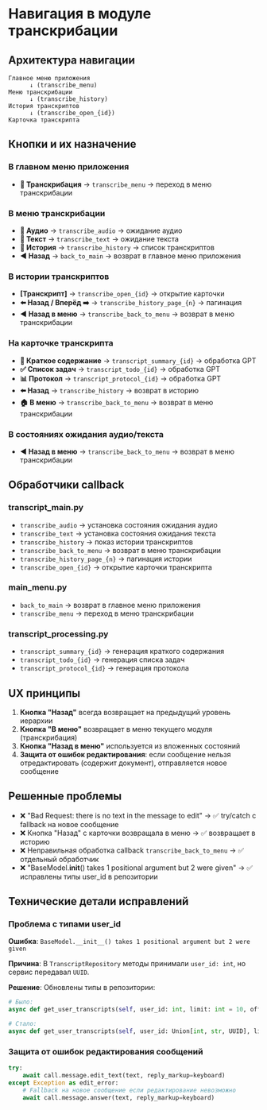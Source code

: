 # Навигация в модуле транскрибации

## Архитектура навигации

```
Главное меню приложения
      ↓ (transcribe_menu)
Меню транскрибации
      ↓ (transcribe_history)
История транскриптов
      ↓ (transcribe_open_{id})
Карточка транскрипта
```

## Кнопки и их назначение

### В главном меню приложения
- **🎤 Транскрибация** → `transcribe_menu` → переход в меню транскрибации

### В меню транскрибации
- **🎤 Аудио** → `transcribe_audio` → ожидание аудио
- **📝 Текст** → `transcribe_text` → ожидание текста  
- **📜 История** → `transcribe_history` → список транскриптов
- **◀️ Назад** → `back_to_main` → возврат в главное меню приложения

### В истории транскриптов
- **[Транскрипт]** → `transcribe_open_{id}` → открытие карточки
- **⬅️ Назад / Вперёд ➡️** → `transcribe_history_page_{n}` → пагинация
- **◀️ Назад в меню** → `transcribe_back_to_menu` → возврат в меню транскрибации

### На карточке транскрипта
- **📝 Краткое содержание** → `transcript_summary_{id}` → обработка GPT
- **✅ Список задач** → `transcript_todo_{id}` → обработка GPT  
- **📊 Протокол** → `transcript_protocol_{id}` → обработка GPT
- **⬅️ Назад** → `transcribe_history` → возврат в историю
- **🏠 В меню** → `transcribe_back_to_menu` → возврат в меню транскрибации

### В состояниях ожидания аудио/текста
- **◀️ Назад в меню** → `transcribe_back_to_menu` → возврат в меню транскрибации

## Обработчики callback

### transcript_main.py
- `transcribe_audio` → установка состояния ожидания аудио
- `transcribe_text` → установка состояния ожидания текста
- `transcribe_history` → показ истории транскриптов
- `transcribe_back_to_menu` → возврат в меню транскрибации
- `transcribe_history_page_{n}` → пагинация истории
- `transcribe_open_{id}` → открытие карточки транскрипта

### main_menu.py  
- `back_to_main` → возврат в главное меню приложения
- `transcribe_menu` → переход в меню транскрибации

### transcript_processing.py
- `transcript_summary_{id}` → генерация краткого содержания
- `transcript_todo_{id}` → генерация списка задач
- `transcript_protocol_{id}` → генерация протокола

## UX принципы

1. **Кнопка "Назад"** всегда возвращает на предыдущий уровень иерархии
2. **Кнопка "В меню"** возвращает в меню текущего модуля (транскрибация)
3. **Кнопка "Назад в меню"** используется из вложенных состояний
4. **Защита от ошибок редактирования**: если сообщение нельзя отредактировать (содержит документ), отправляется новое сообщение

## Решенные проблемы

- ❌ "Bad Request: there is no text in the message to edit" → ✅ try/catch с fallback на новое сообщение
- ❌ Кнопка "Назад" с карточки возвращала в меню → ✅ возвращает в историю  
- ❌ Неправильная обработка callback `transcribe_back_to_menu` → ✅ отдельный обработчик
- ❌ "BaseModel.__init__() takes 1 positional argument but 2 were given" → ✅ исправлены типы user_id в репозитории

## Технические детали исправлений

### Проблема с типами user_id
**Ошибка**: `BaseModel.__init__() takes 1 positional argument but 2 were given`

**Причина**: В `TranscriptRepository` методы принимали `user_id: int`, но сервис передавал `UUID`.

**Решение**: Обновлены типы в репозитории:
```python
# Было:
async def get_user_transcripts(self, user_id: int, limit: int = 10, offset: int = 0)

# Стало:
async def get_user_transcripts(self, user_id: Union[int, str, UUID], limit: int = 10, offset: int = 0)
```

### Защита от ошибок редактирования сообщений
```python
try:
    await call.message.edit_text(text, reply_markup=keyboard)
except Exception as edit_error:
    # Fallback на новое сообщение если редактирование невозможно
    await call.message.answer(text, reply_markup=keyboard)
``` 